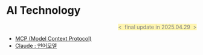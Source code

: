 # AI Technology
<div align="right">
<span style="color:#808080; background-color:#fff5b1">&lt;&nbsp; final update in 2025.04.29 &nbsp;&gt;</span>
</div>

- [MCP (Model Context Protocol)][link-mcp]
- [Claude : 언어모델            ][link-claude]

[link-mcp    ]: ./s101_mcp.md
[link-claude ]: ./s102_claude.md

